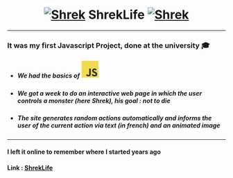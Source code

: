 <h1 align="center">
  <a href="https://youtu.be/L_jWHffIx5E?t=37" target="_blank"> <img src="https://www.pngall.com/wp-content/uploads/2/Shrek-PNG-Transparent-HD-Photo.png" alt="Shrek" width="50" height="50"/></a> 
  ShrekLife 
  <a href="https://youtu.be/L_jWHffIx5E?t=37" target="_blank"> <img src="https://www.pngall.com/wp-content/uploads/2/Shrek-PNG-Transparent-HD-Photo.png" alt="Shrek" width="50" height="50"/> </a>
    </h1>

<hr>

<h3 align="left">It was my first Javascript Project, done at the university 🎓</h3>

- <h5 align="left">We had the basics of <a href="https://developer.mozilla.org/en-US/docs/Web/JavaScript" target="_blank"> <img src="https://raw.githubusercontent.com/devicons/devicon/master/icons/javascript/javascript-original.svg" alt="javascript" width="40" height="40"/> </a> </h5>
- <h5 align="left">We got a week to do an interactive web page in which the user controls a monster (here Shrek), his goal : not to die</h5>
- <h5 align="left">The site generates random actions automatically and informs the user of the current action via text (in french) and an animated image</h5>

<hr>

<h4 align="left">I left it online to remember where I started years ago</h4>
  <h4 align="left">Link : <a href="https://shreklife.netlify.app/" target="_blank">ShrekLife </a></h4>
